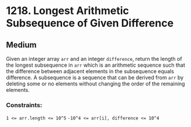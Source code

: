 # 1218. Longest Arithmetic Subsequence of Given Difference

## Medium

Given an integer array `arr` and an integer `difference`, return the length of the longest subsequence in `arr` which is
an arithmetic sequence such that the difference between adjacent elements in the subsequence equals difference. A
subsequence is a sequence that can be derived from `arr` by deleting some or no elements without changing the order of
the remaining elements.

### Constraints:

`1 <= arr.length <= 10^5`
`-10^4 <= arr[i], difference <= 10^4`
